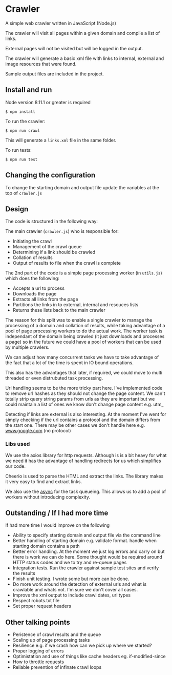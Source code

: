 # Crawler

A simple web crawler written in JavaScript (Node.js) 

The crawler will visit all pages within a given domain and compile a list of links. 

External pages will not be visited but will be logged in the output.

The crawler will generate a basic xml file with links to internal, external and image resources that were found.

Sample output files are included in the project.

## Install and run

Node version 8.11.1 or greater is required 

`$ npm install`

To run the crawler:

`$ npm run crawl`

This will generate a `links.xml` file in the same folder.

To run tests:

`$ npm run test`


## Changing the configuration

To change the starting domain and output file update the variables at the top of `crawler.js`


## Design

The code is structured in the following way:

The main crawler (`crawler.js`) who is responsible for:
* Initiating the crawl
* Management of the crawl queue
* Determining if a link should be crawled
* Collation of results
* Output of results to file when the crawl is complete

The 2nd part of the code is a simple page processing worker (in `utils.js`) which does the following:

* Accepts a url to process
* Downloads the page
* Extracts all links from the page
* Partitions the links in to external, internal and resouces lists
* Returns these lists back to the main crawler

The reason for this split was to enable a single crawler to manage the processing of a domain and collation of results, while taking advantage of a pool of page processing workers to do the actual work.  The worker task is independant of the domain being crawled (it just downloads and processes a page) so in the future we could have a pool of workers that can be used by multiple crawlers.

We can adjust how many concurrent tasks we have to take advantage of the fact that a lot of the time is spent in IO bound operations.

This also has the advantages that later, if required, we could move to multi threaded or even distrubuted task processing.

Url handling seems to be the more tricky part here.  I've implemented code to remove url hashes as they should not change the page content.  We can't totally strip query string params from urls as they are important but we could maintain a list of ones we know don't change page content e.g. utm_

Detecting if links are external is also interesting.  At the moment I've went for simply checking if the url contains a protocol and the domain differs from the start one.  There may be other cases we don't handle here e.g. www.google.com (no protocol)


### Libs used

We use the axios library for http requests.  Although is is a bit heavy for what we need it has the advantage of handling redirects for us which simplifies our code.

Cheerio is used to parse the HTML and extract the links.  The library makes it very easy to find and extract links.

We also use the [async](https://github.com/caolan/async) for the task queueing.  This allows us to add a pool of workers without introducing complexity.

## Outstanding / If I had more time

If had more time I would improve on the following

* Ability to specify starting domain and output file via the command line
* Better handling of starting domain e.g. validate format. handle when starting domain contains a path
* Better error handling.  At the moment we just log errors and carry on but there is work we can do here. Some thought would be required around HTTP status codes and we to try and re-queue pages
* Integration tests.  Run the crawler against sample test sites and verify the results
* Finish unit testing.  I wrote some but more can be done.
* Do more work around the detection of external urls and what is crawlable and whats not.  I'm sure we don't cover all cases.
* Improve the xml output to include crawl dates, url types
* Respect robots.txt file
* Set proper request headers


## Other talking points

* Peristence of crawl results and the queue
* Scaling up of page processing tasks
* Resilience e.g. if we crash how can we pick up where we started?
* Proper logging of errors
* Optimistation and use of things like cache headers eg. if-modified-since
* How to throttle requests
* Reliable prevention of infinate crawl loops
